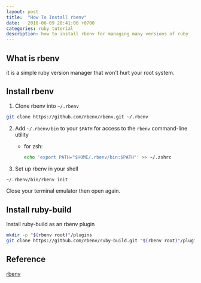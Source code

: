```yaml
---
layout: post
title:  "How To Install rbenv"
date:   2018-06-09 20:41:00 +0700
categories: ruby tutorial
description: how to install rbenv for managing many versions of ruby
---
```


## What is rbenv

it is a simple ruby version manager that won't hurt your root system.

## Install rbenv

1. Clone rbenv into `~/.rbenv`

```sh
git clone https://github.com/rbenv/rbenv.git ~/.rbenv
```

2. Add `~/.rbenv/bin` to your `$PATH` for access to the `rbenv` command-line utility

    - for zsh:
        ```sh
        echo 'export PATH="$HOME/.rbenv/bin:$PATH"' >> ~/.zshrc
        ```
3. Set up rbenv in your shell
```sh
~/.rbenv/bin/rbenv init
```

Close your terminal emulator then open again.

## Install ruby-build

Install ruby-build as an rbenv plugin

```sh
mkdir -p "$(rbenv root)"/plugins
git clone https://github.com/rbenv/ruby-build.git "$(rbenv root)"/plugins/ruby-build
```

## Reference
[rbenv](https://github.com/rbenv/rbenv)

